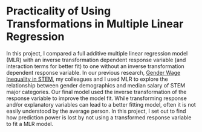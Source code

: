 # Practicality of Using Transformations in Multiple Linear Regression

In this project, I compared a full additive multiple linear regression model (MLR) with an inverse transformation dependent response variable (and interaction terms for better fit) to one without an inverse transformation dependent response variable. In our previous research, [Gender Wage Inequality in STEM](https://github.com/lgibson7/Gender-Wage-Inequality-in-STEM), my colleagues and I used MLR to explore the relationship between gender demographics and median salary of STEM major categories. Our final model used the inverse transformation of the response variable to improve the model fit. While transforming response and/or explanatory variables can lead to a better fitting model, often it is not easily understood by the average person. In this project, I set out to find how prediction power is lost by not using a transformed response variable to fit a MLR model.